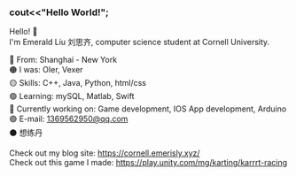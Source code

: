 ### cout<<"Hello World!";

Hello! 🌼  
I'm Emerald Liu 刘思齐, computer science student at Cornell University.

🔴 From: Shanghai - New York  
🟠 I was: OIer, Vexer  
🟡 Skills: C++, Java, Python, html/css  
🟢 Learning: mySQL, Matlab, Swift  
🔵 Currently working on: Game development, IOS App development, Arduino  
🟣 E-mail: 1369562950@qq.com  
⚫ 想练丹


Check out my blog site:
https://cornell.emerisly.xyz/  
Check out this game I made:
https://play.unity.com/mg/karting/karrrt-racing  
